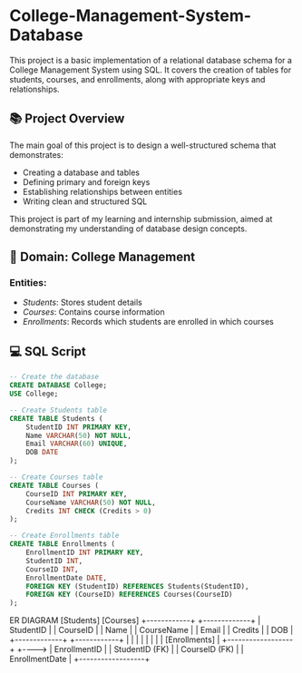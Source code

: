 # College-Management-System-Database
This project is a basic implementation of a relational database schema for a College Management System using SQL. It covers the creation of tables for students, courses, and enrollments, along with appropriate keys and relationships.

## 📚 Project Overview

The main goal of this project is to design a well-structured schema that demonstrates:

- Creating a database and tables
- Defining primary and foreign keys
- Establishing relationships between entities
- Writing clean and structured SQL

This project is part of my learning and internship submission, aimed at demonstrating my understanding of database design concepts.

## 📌 Domain: College Management

### Entities:
- *Students*: Stores student details
- *Courses*: Contains course information
- *Enrollments*: Records which students are enrolled in which courses

## 💻 SQL Script

```sql
-- Create the database
CREATE DATABASE College;
USE College;

-- Create Students table
CREATE TABLE Students (
    StudentID INT PRIMARY KEY,
    Name VARCHAR(50) NOT NULL,
    Email VARCHAR(60) UNIQUE,
    DOB DATE
);

-- Create Courses table
CREATE TABLE Courses (
    CourseID INT PRIMARY KEY,
    CourseName VARCHAR(50) NOT NULL,
    Credits INT CHECK (Credits > 0)
);

-- Create Enrollments table
CREATE TABLE Enrollments (
    EnrollmentID INT PRIMARY KEY,
    StudentID INT,
    CourseID INT,
    EnrollmentDate DATE,
    FOREIGN KEY (StudentID) REFERENCES Students(StudentID),
    FOREIGN KEY (CourseID) REFERENCES Courses(CourseID)
);

```
ER DIAGRAM
[Students]           [Courses]
+------------+       +-------------+
| StudentID  |       | CourseID    |
| Name       |       | CourseName  |
| Email      |       | Credits     |
| DOB        |       +-------------+
+------------+             |
        |                  |
        |                  |
        |                  |
        |      [Enrollments]
        |      +------------------+
        +----> | EnrollmentID     |
               | StudentID (FK)   |
               | CourseID  (FK)   |
               | EnrollmentDate   |
               +------------------+
